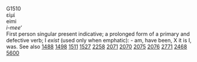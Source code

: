 G1510  
εἰμί  
eimi  
*i-mee‘*  
First person singular present indicative; a prolonged form of a primary
and defective verb; I *exist* (used only when emphatic): - am, have
been, X it is I, was. See also [1488](g1488) [1498](g1498) [1511](g1511)
[1527](g1527) [2258](g2258) [2071](g2071) [2070](g2070) [2075](g2075)
[2076](g2076) [2771](g2771) [2468](g2468) [5600](g5600)  
